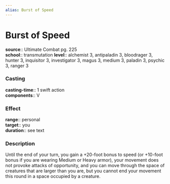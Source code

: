 ```yaml
---
alias: Burst of Speed
---
```


# Burst of Speed 

**source**:: Ultimate Combat pg. 225  
**school**:: transmutation
**level**:: alchemist 3, antipaladin 3, bloodrager 3, hunter 3, inquisitor 3, investigator 3, magus 3, medium 3, paladin 3, psychic 3, ranger 3

### Casting 

**casting-time**:: 1 swift action  
**components**:: V

### Effect 

**range**:: personal  
**target**:: you  
**duration**:: see text

### Description 

Until the end of your turn, you gain a +20-foot bonus to speed (or +10-foot bonus if you are wearing Medium or Heavy armor), your movement does not provoke attacks of opportunity, and you can move through the space of creatures that are larger than you are, but you cannot end your movement this round in a space occupied by a creature.
